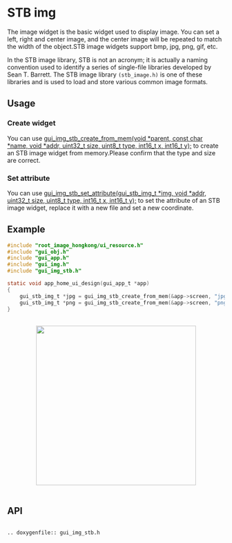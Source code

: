 # STB img

The image widget is the basic widget used to display image. You can set a left, right and center image, and the center image will be repeated to match the width of the object.STB image widgets support bmp, jpg, png, gif, etc.

In the STB image library, STB is not an acronym; it is actually a naming convention used to identify a series of single-file libraries developed by Sean T. Barrett. The STB image library `(stb_image.h)` is one of these libraries and is used to load and store various common image formats.

## Usage

### Create widget

You can use [gui_img_stb_create_from_mem(void *parent,  const char *name, void *addr, uint32_t size, uint8_t type, int16_t x, int16_t y);](#gui_img_stb_create_from_mem) to create an STB image widget from memory.Please confirm that the type and size are correct.

### Set attribute

You can use [gui_img_stb_set_attribute(gui_stb_img_t *img, void *addr, uint32_t size, uint8_t type, int16_t x, int16_t y);](#gui_img_stb_set_attribute) to set the attribute of an STB image widget, replace it with a new file and set a new coordinate.

## Example


```c
#include "root_image_hongkong/ui_resource.h"
#include "gui_obj.h"
#include "gui_app.h"
#include "gui_img.h"
#include "gui_img_stb.h"

static void app_home_ui_design(gui_app_t *app)
{
    gui_stb_img_t *jpg = gui_img_stb_create_from_mem(&app->screen, "jpg", TEST_JPG, 0x6640, JPEG, 0, 0);
    gui_stb_img_t *png = gui_img_stb_create_from_mem(&app->screen, "png", TEST_PNG, 0x2B00, PNG, 170, 170);
}
```

<br>

<center><img width= "370" src="https://foruda.gitee.com/images/1703146027234656357/48137b9c_9325830.png" /></center>
<br>

<span id="api">

## API

</span>

```eval_rst

.. doxygenfile:: gui_img_stb.h

```


